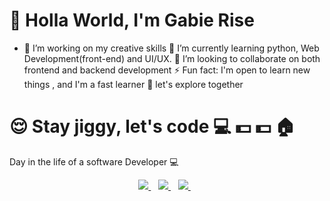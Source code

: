 # 👋 Holla World, I'm Gabie Rise
- 🔭 I’m working on my creative skills
🌱 I’m currently learning python, Web Development(front-end) and UI/UX.
💞️ I’m looking to collaborate on both frontend and backend development
⚡ Fun fact: I'm open to learn new things , and I'm a fast learner
:car: let's explore together
# 😌 Stay jiggy, let's code :computer: :dollar: :dollar: :house:
Day in the life of a software Developer 💻
<p align='center'>
<a href="https://twitter.com/rise_gabie" target="_blank">
  <img src="https://img.shields.io/badge/twitter-%231DA1F2.svg?&style=for-the-badge&logo=twitter&logoColor=white" />
</a>&nbsp;&nbsp;

<a href="https://www.linkedin.com/in/adelaniaa" target="_blank">
  <img src="https://img.shields.io/badge/linkedin-%230077B5.svg?&style=for-the-badge&logo=linkedin&logoColor=white" />
</a>&nbsp;&nbsp;

<a href="mailto:@merrygabby14@gmail.com" target="_blank">
  <img src="https://img.shields.io/badge/email me-%23D14836.svg?&style=for-the-badge&logo=gmail&logoColor=white" />
</a>&nbsp;&nbsp;
